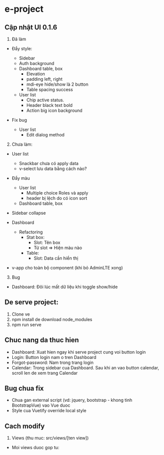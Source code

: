 # e-project

## Cập nhật UI 0.1.6

1. Đã làm

- Đẩy style:

  - Sidebar
  - Auth background
  - Dashboard table, box
    - Elevation
    - padding left, right
    - mdi-eye hide/show là 2 button
    - Table spacing success
  - User list
    - Chip active status.
    - Header black text bold
    - Action big icon background

- Fix bug
  - User list
    - Edit dialog method

2. Chưa làm:

- User list
  - Snackbar chưa có apply data
  - v-select lưu data bằng cách nào?

- Đẩy màu
  - User list
    - Multiple choice Roles và apply
    - header bị lệch do có icon sort
  - Dashboard table, box

- Sidebar collapse

- Dashboard
  - Refactoring
    - Stat box:
      - Slot: Tên box
      - Từ slot => Hiện màu nào
    - Table:
      - Slot: Data cần hiển thị


- v-app cho toàn bộ component (khi bỏ AdminLTE xong)

3. Bug

- Dashboard: Đôi lúc mất dữ liệu khi toggle show/hide

## De serve project:

1. Clone ve
2. npm install de download node_modules
3. npm run serve

## Chuc nang da thuc hien

- Dashboard: Xuat hien ngay khi serve project cung voi button login
- Login: Button login nam o tren Dashboard
- Forgot-password: Nam trong trang login
- Calendar: Trong sidebar cua Dashboard. Sau khi an vao button calendar, scroll len de xem trang
  Calendar

## Bug chua fix

- Chua gan external script (vd: jquery, bootstrap - khong tinh BootstrapVue) vao Vue duoc
- Style cua Vuetify override local style

## Cach modify

1. Views (thu muc: src/views/[ten view])

- Moi views duoc gop tu: <template> [ten view].html; <script> main.js; <style> main.css
- File main.js import external scripts cua AdminLTE (dang bi bug)
- File main.css import external styles cua AdminLTE.

2. Router (thu muc: src/router/index.js)

3. Link github AdminLTE: https://github.com/ColorlibHQ/AdminLTE

---

## Project start custom

```
npm start
```

## Project setup

```
npm install
```

### Compiles and hot-reloads for development

```
npm run serve
```

### Compiles and minifies for production

```
npm run build
```

### Lints and fixes files

```
npm run lint
```

### Customize configuration

See [Configuration Reference](https://cli.vuejs.org/config/).
